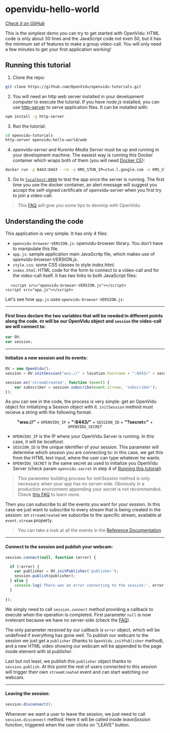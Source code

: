 # openvidu-hello-world
<a href="https://github.com/OpenVidu/openvidu-tutorials/tree/master/openvidu-hello-world" target="_blank"><i class="icon ion-social-github"> Check it on GitHub</i></a>

This is the simplest demo you can try to get started with OpenVidu: HTML code is only about 30 lines and the JavaScript code not even 50, but it has the minimum set of features to make a group video-call. You will only need a few minutes to get your first application working!

## Running this tutorial

1) Clone the repo:

```bash
git clone https://github.com/OpenVidu/openvidu-tutorials.git
```

2) You will need an http web server installed in your development computer to execute the tutorial. If you have _node.js_ installed, you can use [http-server](https://github.com/indexzero/http-server) to serve application files. It can be installed with:

```bash
npm install -g http-server
```

3) Run the tutorial:

```bash
cd openvidu-tutorials
http-server openvidu-hello-world/web
```

4) _openvidu-server_ and _Kurento Media Server_ must be up and running in your development machine. The easiest way is running this Docker container which wraps both of them (you will need [Docker CE](https://store.docker.com/search?type=edition&offering=community)):

```bash
docker run -p 8443:8443 --rm -e KMS_STUN_IP=stun.l.google.com -e KMS_STUN_PORT=19302  -e openvidu.secret=MY_SECRET openvidu/openvidu-server-kms
```

5) Go to [`localhost:8080`](http://localhost:8080) to test the app once the server is running. The first time you use the docker container, an alert message will suggest you accept the self-signed certificate of _openvidu-server_ when you first try to join a video-call.

> This [FAQ](/troubleshooting#2-any-tips-to-make-easier-the-development-of-my-app-with-openvidu) will give you some tips to develop with OpenVidu

## Understanding the code

This application is very simple. It has only 4 files:

- `openvidu-browser-VERSION.js`: openvidu-browser library. You don't have to manipulate this file. 
- `app.js`: sample application main JavaScritp file, which makes use of _openvidu-browser-VERSION.js_.
- `style.css`: some CSS classes to style _index.html_.
- `index.html`: HTML code for the form to connect to a video-call and for the video-call itself. It has two links to both JavaScript files: 

<pre class="html-scripts">
  <code>&lt;script src="openvidu-browser-VERSION.js"&gt;&lt;/script&gt;
&lt;script src="app.js"&gt;&lt;/script&gt;</code>
</pre>

Let's see how `app.js` uses `openvidu-browser-VERSION.js`:

---

#### First lines declare the two variables that will be needed in different points along the code. `OV` will be our OpenVidu object and `session` the video-call we will connect to:

```javascript
var OV;
var session;
```

---

#### Initialize a new session and its events:

```javascript
OV = new OpenVidu();
session = OV.initSession("wss://" + location.hostname + ":8443/" + sessionId + '?secret=MY_SECRET');

session.on('streamCreated', function (event) {
    var subscriber = session.subscribe(event.stream, 'subscriber');
});
```
As you can see in the code, the process is very simple: get an OpenVidu object for initializing a Session object with it. `initSession` method must recieve a string with the following format: 

<p style="text-align: center"><strong>"wss://"</strong> + <code>OPENVIDU_IP</code> + <strong>":8443/"</strong> + <code>SESSION_ID</code> + <strong>"?secret="</strong> + <code>OPENVIDU_SECRET</code></p>

  - `OPENVIDU_IP`  is the IP where your OpenVidu Server is running. In this case, it will be _localhost_.
  - `SESSION_ID` is the unique identifier of your session. This parameter will determine which session you are connecting to: in this case, we get this from the HTML text input, where the user can type whatever he wants.
  - `OPENVIDU_SECRET` is the same secret as used to initialize you OpenVidu Server (check param `openvidu.secret` in step 4 of [Running this tutorial](#running-this-tutorial)).

> This parameter building process for _initrSession_ method is only necessary when your app has no server-side. Obviously in a production environment appending your secret is not recommended. Check [this FAQ](/troubleshooting#4-what-are-the-differences-related-to-openvidu-between-an-app-without-a-server-side-and-an-app-with-a-server-side) to learn more.

Then you can subscribe to all the events you want for your session. In this case we just want to subscribe to every stream that is being created in the session: on `streamCreated` we subscribe to the specific stream, available at `event.stream` property.

> You can take a look at all the events in the [Reference Documentation](/reference-docs/openvidu-browser/)

---

#### Connect to the session and publish your webcam:

```javascript
session.connect(null, function (error) {

  if (!error) {
    var publisher = OV.initPublisher('publisher');
    session.publish(publisher);
  } else {
    console.log('There was an error connecting to the session:', error.code, error.message);
  }
  
});
```

We simply need to call `session.connect` method providing a callback to execute when the operation is completed. First parameter `null` is now irrelevant because we have no server-side (check the [FAQ](/troubleshooting#4-what-are-the-differences-related-to-openvidu-between-an-app-without-a-server-side-and-an-app-with-a-server-side)).

The only parameter received by our callback is `error` object, which will be undefined if everything has gone well. To publish our webcam to the session we just get a `publisher` (thanks to `OpenVidu.initPublisher` method), and a new HTML video showing our webcam will be appended to the page inside element with id _publisher_.

Last but not least, we publish this `publisher` object thanks to `session.publish`. At this point the rest of users connected to this session will trigger their own `streamCreated` event and can start watching our webcam.

---

#### Leaving the session:

```javascript
session.disconnect();
```

Whenever we want a user to leave the session, we just need to call `session.disconnect` method. Here it will be called inside _leaveSession_ function, triggered when the user clicks on "LEAVE" button.